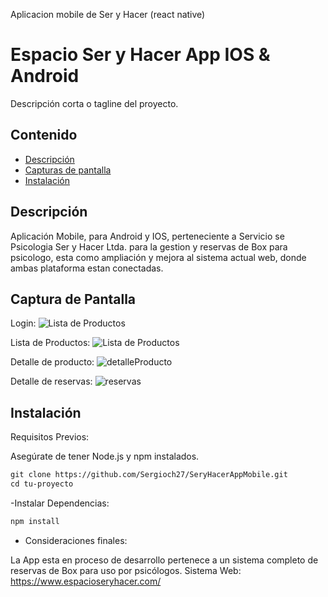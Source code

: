 
Aplicacion mobile de Ser y Hacer (react native)
# Espacio Ser y Hacer App IOS & Android

Descripción corta o tagline del proyecto.

## Contenido

- [Descripción](#descripción)
- [Capturas de pantalla](#captura-de-pantalla)
- [Instalación](#instalación)

## Descripción

Aplicación Mobile, para Android y IOS, perteneciente a Servicio se Psicologia Ser y Hacer Ltda. para la gestion y reservas de Box para psicologo, esta como ampliación y mejora al sistema actual web, donde ambas plataforma estan conectadas.

## Captura de Pantalla 

Login:
![Lista de Productos](https://www.espacioseryhacer.com/wp-content/uploads/2024/02/Screenshot_1707931993.png)

Lista de Productos:
![Lista de Productos](https://www.espacioseryhacer.com/wp-content/uploads/2024/02/Screenshot_1707932011.png)

Detalle de producto:
![detalleProducto](https://www.espacioseryhacer.com/wp-content/uploads/2024/02/Screenshot_1707932021.png)

Detalle de reservas:
![reservas](https://www.espacioseryhacer.com/wp-content/uploads/2024/02/Screenshot_1708103964.png)

## Instalación

Requisitos Previos:

Asegúrate de tener Node.js y npm instalados.

```markdown
git clone https://github.com/Sergioch27/SeryHacerAppMobile.git
cd tu-proyecto
```
-Instalar Dependencias:

```markdown
npm install
```

- Consideraciones finales:

La App esta en proceso de desarrollo pertenece a un sistema completo de reservas de Box para uso por psicólogos. 
Sistema Web: https://www.espacioseryhacer.com/

